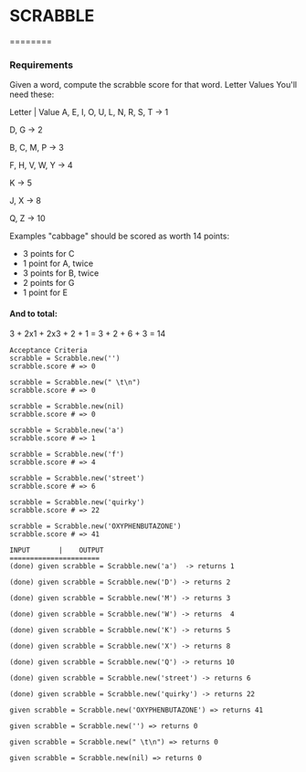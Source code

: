 # SCRABBLE
========


### Requirements
Given a word, compute the scrabble score for that word.
Letter Values
You'll need these:

Letter | Value
A, E, I, O, U, L, N, R, S, T -> 1

D, G -> 2

B, C, M, P -> 3

F, H, V, W, Y -> 4

K -> 5

J, X -> 8

Q, Z -> 10

Examples "cabbage" should be scored as worth 14 points:
- 3 points for C
- 1 point for A, twice
- 3 points for B, twice
- 2 points for G
- 1 point for E

#### And to total:
3 + 2x1 + 2x3 + 2 + 1
= 3 + 2 + 6 + 3
= 14

```
Acceptance Criteria
scrabble = Scrabble.new('')
scrabble.score # => 0

scrabble = Scrabble.new(" \t\n")
scrabble.score # => 0

scrabble = Scrabble.new(nil)
scrabble.score # => 0

scrabble = Scrabble.new('a')
scrabble.score # => 1

scrabble = Scrabble.new('f')
scrabble.score # => 4

scrabble = Scrabble.new('street')
scrabble.score # => 6

scrabble = Scrabble.new('quirky')
scrabble.score # => 22

scrabble = Scrabble.new('OXYPHENBUTAZONE')
scrabble.score # => 41
```

```
INPUT       |    OUTPUT
======================
(done) given scrabble = Scrabble.new('a')  -> returns 1

(done) given scrabble = Scrabble.new('D') -> returns 2

(done) given scrabble = Scrabble.new('M') -> returns 3

(done) given scrabble = Scrabble.new('W') -> returns  4

(done) given scrabble = Scrabble.new('K') -> returns 5

(done) given scrabble = Scrabble.new('X') -> returns 8

(done) given scrabble = Scrabble.new('Q') -> returns 10

(done) given scrabble = Scrabble.new('street') -> returns 6

(done) given scrabble = Scrabble.new('quirky') -> returns 22

given scrabble = Scrabble.new('OXYPHENBUTAZONE') => returns 41

given scrabble = Scrabble.new('') => returns 0

given scrabble = Scrabble.new(" \t\n") => returns 0

given scrabble = Scrabble.new(nil) => returns 0
```
